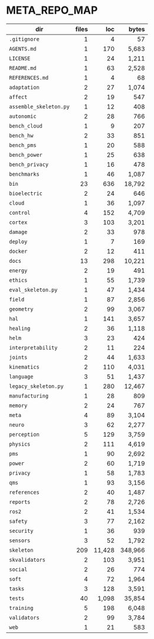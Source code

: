 # META_REPO_MAP

| dir | files | loc | bytes |
|-|-:|-:|-:|
| `.gitignore` | 1 | 4 | 57 |
| `AGENTS.md` | 1 | 170 | 5,683 |
| `LICENSE` | 1 | 24 | 1,211 |
| `README.md` | 1 | 63 | 2,528 |
| `REFERENCES.md` | 1 | 4 | 68 |
| `adaptation` | 2 | 27 | 1,074 |
| `affect` | 2 | 19 | 547 |
| `assemble_skeleton.py` | 1 | 12 | 408 |
| `autonomic` | 2 | 28 | 766 |
| `bench_cloud` | 1 | 9 | 207 |
| `bench_hw` | 2 | 33 | 851 |
| `bench_pms` | 1 | 20 | 588 |
| `bench_power` | 1 | 25 | 638 |
| `bench_privacy` | 1 | 16 | 478 |
| `benchmarks` | 1 | 46 | 1,087 |
| `bin` | 23 | 636 | 18,792 |
| `bioelectric` | 2 | 24 | 646 |
| `cloud` | 1 | 36 | 1,097 |
| `control` | 4 | 152 | 4,709 |
| `cortex` | 3 | 103 | 3,201 |
| `damage` | 2 | 33 | 978 |
| `deploy` | 1 | 7 | 169 |
| `docker` | 2 | 12 | 411 |
| `docs` | 13 | 298 | 10,221 |
| `energy` | 2 | 19 | 491 |
| `ethics` | 1 | 55 | 1,739 |
| `eval_skeleton.py` | 1 | 47 | 1,434 |
| `field` | 1 | 87 | 2,856 |
| `geometry` | 2 | 99 | 3,067 |
| `hal` | 1 | 141 | 3,657 |
| `healing` | 2 | 36 | 1,118 |
| `helm` | 3 | 23 | 424 |
| `interpretability` | 2 | 11 | 224 |
| `joints` | 2 | 44 | 1,633 |
| `kinematics` | 2 | 110 | 4,031 |
| `language` | 3 | 51 | 1,437 |
| `legacy_skeleton.py` | 1 | 280 | 12,467 |
| `manufacturing` | 1 | 28 | 809 |
| `memory` | 2 | 24 | 767 |
| `meta` | 4 | 89 | 3,104 |
| `neuro` | 3 | 62 | 2,277 |
| `perception` | 5 | 129 | 3,759 |
| `physics` | 2 | 111 | 4,619 |
| `pms` | 1 | 90 | 2,692 |
| `power` | 2 | 60 | 1,719 |
| `privacy` | 1 | 58 | 1,783 |
| `qms` | 1 | 93 | 3,156 |
| `references` | 2 | 40 | 1,487 |
| `reports` | 2 | 78 | 2,726 |
| `ros2` | 2 | 41 | 1,534 |
| `safety` | 3 | 77 | 2,162 |
| `security` | 1 | 36 | 939 |
| `sensors` | 3 | 52 | 1,792 |
| `skeleton` | 209 | 11,428 | 348,966 |
| `skvalidators` | 2 | 103 | 3,951 |
| `social` | 2 | 26 | 774 |
| `soft` | 4 | 72 | 1,964 |
| `tasks` | 3 | 128 | 3,591 |
| `tests` | 40 | 1,098 | 35,854 |
| `training` | 5 | 198 | 6,048 |
| `validators` | 2 | 99 | 3,784 |
| `web` | 1 | 21 | 583 |